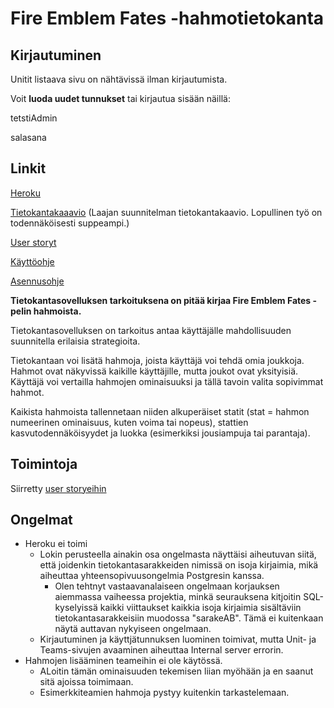 # Fire Emblem Fates -hahmotietokanta

## Kirjautuminen

Unitit listaava sivu on nähtävissä ilman kirjautumista.

Voit **luoda uudet tunnukset** tai kirjautua sisään näillä:

tetstiAdmin

salasana

## Linkit

[Heroku](https://fef-db-application.herokuapp.com/)

[Tietokantakaaavio](https://github.com/JustAGoldeneye/Fire-Emblem-Fates-Unit-Database/blob/master/documentation/Tietokantakaavio%20v1.png) (Laajan suunnitelman tietokantakaavio. Lopullinen työ on todennäköisesti suppeampi.)

[User storyt](https://github.com/JustAGoldeneye/Fire-Emblem-Fates-Unit-Database/blob/master/documentation/User%20storyt.md)

[Käyttöohje](https://github.com/JustAGoldeneye/Fire-Emblem-Fates-Unit-Database/blob/master/documentation/K%C3%A4ytt%C3%B6ohje.md)

[Asennusohje](https://github.com/JustAGoldeneye/Fire-Emblem-Fates-Unit-Database/blob/master/documentation/Asennusohje.md)

**Tietokantasovelluksen tarkoituksena on pitää kirjaa Fire Emblem Fates -pelin hahmoista.**

Tietokantasovelluksen on tarkoitus antaa käyttäjälle mahdollisuuden suunnitella erilaisia strategioita.

Tietokantaan voi lisätä hahmoja, joista käyttäjä voi tehdä omia joukkoja. Hahmot ovat näkyvissä kaikille käyttäjille, mutta joukot ovat yksityisiä. Käyttäjä voi vertailla hahmojen ominaisuuksi ja tällä tavoin valita sopivimmat hahmot.

Kaikista hahmoista tallennetaan niiden alkuperäiset statit (stat = hahmon numeerinen ominaisuus, kuten voima tai nopeus), stattien kasvutodennäköisyydet ja luokka (esimerkiksi jousiampuja tai parantaja).

## Toimintoja
Siirretty [user storyeihin](https://github.com/JustAGoldeneye/Fire-Emblem-Fates-Unit-Database/blob/master/documentation/User%20storyt.md)

## Ongelmat
* Heroku ei toimi
  * Lokin perusteella ainakin osa ongelmasta näyttäisi aiheutuvan siitä, että joidenkin tietokantasarakkeiden nimissä on isoja kirjaimia, mikä aiheuttaa yhteensopivuusongelmia Postgresin kanssa.
    * Olen tehtnyt vastaavanalaiseen ongelmaan korjauksen aiemmassa vaiheessa projektia, minkä seurauksena kitjoitin SQL-kyselyissä kaikki viittaukset kaikkia isoja kirjaimia sisältäviin tietokantasarakkeisiin muodossa \"sarakeAB\". Tämä ei kuitenkaan näytä auttavan nykyiseen ongelmaan.
  * Kirjautuminen ja käyttjätunnuksen luominen toimivat, mutta Unit- ja Teams-sivujen avaaminen aiheuttaa Internal server errorin.
* Hahmojen lisääminen teameihin ei ole käytössä.
  * ALoitin tämän ominaisuuden tekemisen liian myöhään ja en saanut sitä ajoissa toimimaan.
  * Esimerkkiteamien hahmoja pystyy kuitenkin tarkastelemaan.
